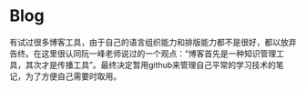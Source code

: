 # Blog

​	有试过很多博客工具，由于自己的语言组织能力和排版能力都不是很好，都以放弃告终。在这里很认同阮一峰老师说过的一个观点：“博客首先是一种知识管理工具，其次才是传播工具”。最终决定暂用github来管理自己平常的学习技术的笔记，为了方便自己需要时取用。

